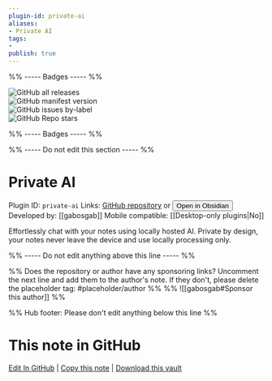 ```yaml
---
plugin-id: private-ai
aliases:
- Private AI
tags: 
- 
publish: true
---
```


%% ----- Badges ----- %%

![GitHub all releases](https://img.shields.io/github/downloads/gabosgab/ObsidianPrivateAI/total?color=573E7A&logo=github&style=for-the-badge)   
![GitHub manifest version](https://img.shields.io/github/manifest-json/v/gabosgab/ObsidianPrivateAI?color=573E7A&logo=github&style=for-the-badge)   
![GitHub issues by-label](https://img.shields.io/github/issues/gabosgab/ObsidianPrivateAI/help%20wanted?color=573E7A&logo=github&style=for-the-badge)   
![GitHub Repo stars](https://img.shields.io/github/stars/gabosgab/ObsidianPrivateAI?color=573E7A&logo=github&style=for-the-badge)

%% ----- Badges ----- %%

%% ----- Do not edit this section ----- %%

# Private AI

Plugin ID: `private-ai`
Links: [GitHub repository](https://github.com/gabosgab/ObsidianPrivateAI) or [<button id=HH>Open in Obsidian</button>](obsidian://show-plugin?id=private-ai)
Developed by: [[gabosgab]]
Mobile compatible: [[Desktop-only plugins|No]]

Effortlessly chat with your notes using locally hosted AI.  Private by design, your notes never leave the device and use locally processing only.

%% ----- Do not edit anything above this line ----- %% 

%% Does the repository or author have any sponsoring links? Uncomment the next line and add them to the author's note. If they don't, please delete the placeholder tag: #placeholder/author %%
%% ![[gabosgab#Sponsor this author]] %%

%% Hub footer: Please don't edit anything below this line %%

# This note in GitHub

<span class="git-footer">[Edit In GitHub](https://github.dev/obsidian-community/obsidian-hub/blob/main/02%20-%20Community%20Expansions/02.05%20All%20Community%20Expansions/Plugins/private-ai.md "git-hub-edit-note") | [Copy this note](https://raw.githubusercontent.com/obsidian-community/obsidian-hub/main/02%20-%20Community%20Expansions/02.05%20All%20Community%20Expansions/Plugins/private-ai.md "git-hub-copy-note") | [Download this vault](https://github.com/obsidian-community/obsidian-hub/archive/refs/heads/main.zip "git-hub-download-vault") </span>
